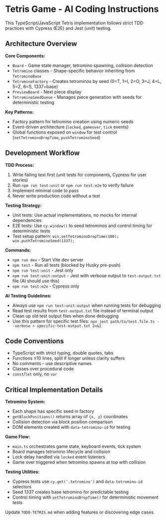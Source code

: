 # Tetris Game - AI Coding Instructions

This TypeScript/JavaScript Tetris implementation follows strict TDD practices with Cypress (E2E) and Jest (unit) testing.

## Architecture Overview

**Core Components:**

- `Board` - Game state manager, tetromino spawning, collision detection
- `Tetromino` classes - Shape-specific behavior inheriting from `TetrominoBase`
- `TetrominoFactory` - Creates tetrominos by seed (0=T, 1=I, 2=O, 3=J, 4=L, 5=Z, 6=S, 1337=base)
- `PreviewBoard` - Next piece display
- `TetrominoSeedQueue` - Manages piece generation with seeds for deterministic testing

**Key Patterns:**

- Factory pattern for tetromino creation using numeric seeds
- Event-driven architecture (`locked`, `gameover`, `tick` events)
- Global functions exposed on `window` for test control (`setTetrominoDropTime`, `pushTetrominoSeed`)

## Development Workflow

**TDD Process:**

1. Write failing test first (unit tests for components, Cypress for user stories)
2. Run `npm run test:unit` or `npm run test:e2e` to verify failure
3. Implement minimal code to pass
4. Never write production code without a test

**Testing Strategy:**

- Unit tests: Use actual implementations, no mocks for internal dependencies
- E2E tests: Use `cy.window()` to seed tetrominos and control timing for deterministic tests
- Test setup pattern: `win.setTetrominoDropTime(100); win.pushTetrominoSeed(1337);`

**Commands:**

- `npm run dev` - Start Vite dev server
- `npm test` - Run all tests (blocked by Husky pre-push)
- `npm run test:unit` - Jest only
- `npm run test:unit:output` - Jest with verbose output to `test-output.txt` file (AI should use this)
- `npm run test:e2e` - Cypress only

**AI Testing Guidelines:**

- Always use `npm run test:unit:output` when running tests for debugging
- Read test results from `test-output.txt` file instead of terminal output
- Clean up old test output files when done debugging
- Use this pattern for specific test files: `npx jest path/to/test.file.ts --verbose > specific-test-output.txt 2>&1`

## Code Conventions

- TypeScript with strict typing, double quotes, tabs
- Functions ≤10 lines, split if longer unless clarity suffers
- No comments - use descriptive names
- Classes over procedural code
- `const`/`let` only, no `var`

## Critical Implementation Details

**Tetromino System:**

- Each shape has specific seed in factory
- `getBlockPositions()` returns array of `{x, y}` coordinates
- Collision detection via block position comparison
- DOM elements created with `data-tetromino-id` for testing

**Game Flow:**

- `main.ts` orchestrates game state, keyboard events, tick system
- Board manages tetromino lifecycle and collision
- Lock delay handled via `locked` event listeners
- Game over triggered when tetromino spawns at top with collision

**Testing Utilities:**

- Cypress tests use `cy.get('.tetromino')` and `data-tetromino-id` selectors
- Seed 1337 creates base tetromino for predictable testing
- Control timing with `setTetrominoDropTime()` for deterministic movement tests

Update `TODO-TETRIS.md` when adding features or discovering edge cases.
